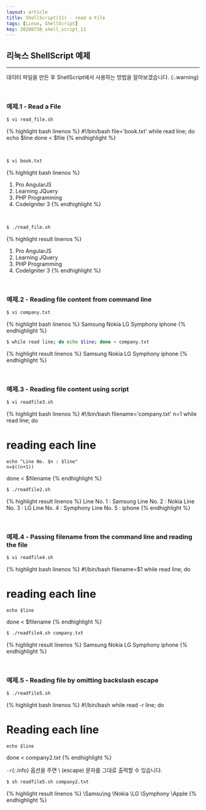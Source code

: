 ```yaml
---
layout: article
title: ShellScript(11) - read a File
tags: [Linux, ShellScript]
key: 20200730_shell_script_11
---
```


## 리눅스 ShellScript 예제
---

데이터 파일을 만든 후 ShellScript에서 사용하는 방법을 알아보겠습니다.
{:.warning}


<br>

### 예제.1 - Read a File

``` bash
$ vi read_file.sh
```

{% highlight bash linenos %}
#!/bin/bash
file='book.txt'
while read line; do
        echo $line
done < $file
{% endhighlight %}

<br>

``` bash
$ vi book.txt
```
{% highlight bash linenos %}
1. Pro AngularJS
2. Learning JQuery
3. PHP Programming
4. CodeIgniter 3
{% endhighlight %}

<br>

``` bash
$ ./read_file.sh
```
{% highlight result linenos %}
1. Pro AngularJS
2. Learning JQuery
3. PHP Programming
4. CodeIgniter 3
{% endhighlight %}

<br>

### 예제.2 - Reading file content from command line

``` bash
$ vi company.txt
```

{% highlight bash linenos %}
Samsung
Nokia
LG
Symphony
iphone
{% endhighlight %}

``` bash
$ while read line; do echo $line; done < company.txt
```

{% highlight result linenos %}
Samsung
Nokia
LG
Symphony
iphone
{% endhighlight %}

<br>

### 예제.3 - Reading file content using script

```bash
$ vi readfile3.sh
```
{% highlight bash linenos %}
#!/bin/bash
filename='company.txt'
n=1
while read line; do
# reading each line
    echo "Line No. $n : $line"
    n=$((n+1))
done < $filename
{% endhighlight %}

``` bash
$ ./readfile2.sh
```

{% highlight result linenos %}
Line No. 1 : Samsung
Line No. 2 : Nokia
Line No. 3 : LG
Line No. 4 : Symphony
Line No. 5 : iphone
{% endhighlight %}

<br>

### 예제.4 - Passing filename from the command line and reading the file

``` bash
$ vi readfile4.sh
```

{% highlight bash linenos %}
#!/bin/bash
filename=$1
while read line; do
# reading each line
    echo $line
done < $filename
{% endhighlight %}

```bash
$ ./readfile4.sh company.txt
```

{% highlight result linenos %}
Samsung
Nokia
LG
Symphony
iphone
{% endhighlight %}

<br>

### 예제.5 - Reading file by omitting backslash escape

``` bash
$ ./readfile5.sh
```

{% highlight bash linenos %}
#!/bin/bash
while read -r line; do
# Reading each line
    echo $line
done < company2.txt
{% endhighlight %}

`-r`{:.info} 옵션을 주면 \ (escape) 문자를 그대로 출력할 수 있습니다.

```bash
$ sh readfile5.sh company2.txt
```

{% highlight result linenos %}
\Samsu\ng
\Nokia
\LG
\Symphony
\Apple
{% endhighlight %}
